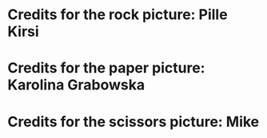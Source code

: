 # Credits for the rock picture: Pille Kirsi

# Credits for the paper picture: Karolina Grabowska

# Credits for the scissors picture: Mike